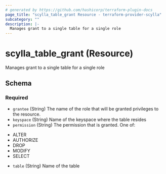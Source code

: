 ```yaml
---
# generated by https://github.com/hashicorp/terraform-plugin-docs
page_title: "scylla_table_grant Resource - terraform-provider-scylla"
subcategory: ""
description: |-
  Manages grant to a single table for a single role
---
```


# scylla_table_grant (Resource)

Manages grant to a single table for a single role



<!-- schema generated by tfplugindocs -->
## Schema

### Required

- `grantee` (String) The name of the role that will be granted privileges to the resource.
- `keyspace` (String) Name of the keyspace where the table resides
- `permission` (String) The permission that is granted.
One of:

* ALTER
* AUTHORIZE
* DROP
* MODIFY
* SELECT
- `table` (String) Name of the table



